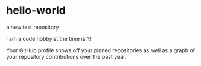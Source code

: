 # hello-world
a new test repository

i am a code hobbyist the time is ?!

Your GitHub profile shows off your pinned repositories 
as well as a graph of your repository contributions over the past year.
